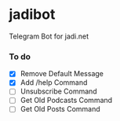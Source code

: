 # jadibot
Telegram Bot for jadi.net

### To do
- [x] Remove Default Message
- [x] Add /help Command
- [ ] Unsubscribe Command
- [ ] Get Old Podcasts Command
- [ ] Get Old Posts Command
